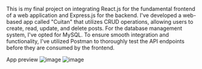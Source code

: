 This is my final project on integrating React.js for the fundamental frontend of a web application and Express.js for the backend. 
I've developed a web-based app called "Cuitan" that utilizes CRUD operations, allowing users to create, read, update, and delete posts.
For the database management system, I've opted for MySQL. To ensure smooth integration and functionality, I've utilized Postman to thoroughly test
the API endpoints before they are consumed by the frontend.

App preview
![image](https://github.com/tiarapus/ujianReact/assets/86874248/cd69c76b-eba0-49cb-8084-ba266a4a1b66)
![image](https://github.com/tiarapus/ujianReact/assets/86874248/e99d4360-1ef1-4537-9972-b35aff573599)
